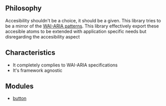 ## Philosophy

Accesibility shouldn't be a choice, it should be a given. This library tries to be a mirror of the [WAI-ARIA patterns](https://www.w3.org/WAI/ARIA/apg/patterns/). This library effectively export these accesible atoms to be extended with application specific needs but disregarding the accesibility aspect

## Characteristics

- It completely complies to WAI-ARIA specifications
- It's framework agnostic

## Modules

- [button](packages/button/README.md)
